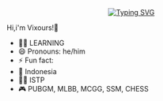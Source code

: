 <div align="center">
<a href="https://www.instagram.com/vixcxoursss?igsh=YzRsajNhaXB4eGFy">
    <img
        src="https://readme-typing-svg.herokuapp.com?font=Helvetica&pause=1000&width=435&lines=Do+it+if+you+can+do+it.;Hi%2C+i'm+vixours"
            alt="Typing SVG"
        />
    </a>
</p>
</div>

Hi,i'm Vixours!👋
- 👨‍💻 LEARNING
- 😄 Pronouns: he/him
- ⚡ Fun fact:
- 📍 Indonesia
- 👨‍🔧 ISTP
- 🎮 PUBGM, MLBB, MCGG, SSM, CHESS
